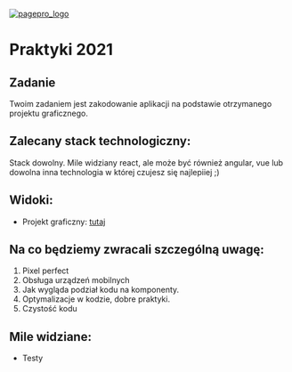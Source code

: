 [![pagepro_logo](https://miro.medium.com/fit/c/96/96/0*cVHxjMcinW8ale32.png)](https://daftcode.pl/)

# Praktyki 2021

## Zadanie
Twoim zadaniem jest zakodowanie aplikacji na podstawie otrzymanego projektu graficznego.

## Zalecany stack technologiczny:
Stack dowolny. Mile widziany react, ale może być również angular, vue lub dowolna inna technologia w której czujesz się najlepiiej ;)

## Widoki:
* Projekt graficzny:
   [tutaj](https://www.figma.com/file/4wK6venhLA71jgrUI0YygS/DaftGrowth-Student?node-id=0%3A1)
   
## Na co będziemy zwracali szczególną uwagę:
1. Pixel perfect
2. Obsługa urządzeń mobilnych
3. Jak wygląda podział kodu na komponenty.
4. Optymalizacje w kodzie, dobre praktyki.
5. Czystość kodu

## Mile widziane:
* Testy
